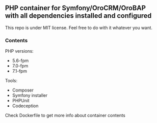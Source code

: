 ## PHP container for Symfony/OroCRM/OroBAP with all dependencies installed and configured

This repo is under MIT license. Feel free to do with it whatever you want.

### Contents

PHP versions:
- 5.6-fpm
- 7.0-fpm
- 7.1-fpm

Tools:
- Composer
- Symfony installer
- PHPUnit
- Codeception

Check Dockerfile to get more info about container contents
